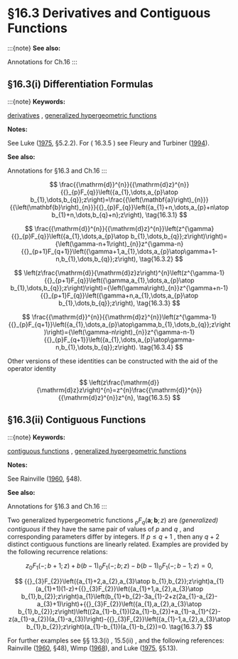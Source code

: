 # §16.3 Derivatives and Contiguous Functions

:::{note}
**See also:**

Annotations for Ch.16
:::


## §16.3(i) Differentiation Formulas

:::{note}
**Keywords:**

[derivatives](http://dlmf.nist.gov/search/search?q=derivatives) , [generalized hypergeometric functions](http://dlmf.nist.gov/search/search?q=generalized%20hypergeometric%20functions)

**Notes:**

See Luke ([1975](./bib/L.html#bib1501 "Mathematical Functions and their Approximations"), §5.2.2). For ( 16.3.5 ) see Fleury and Turbiner ([1994](./bib/F.html#bib811 "Polynomial relations in the Heisenberg algebra")).

**See also:**

Annotations for §16.3 and Ch.16
:::


<a id="E1"></a>
$$
\frac{{\mathrm{d}}^{n}}{{\mathrm{d}z}^{n}}{{}_{p}F_{q}}\left({a_{1},\dots,a_{p}\atop b_{1},\dots,b_{q}};z\right)=\frac{{\left(\mathbf{a}\right)_{n}}}{{\left(\mathbf{b}\right)_{n}}}{{}_{p}F_{q}}\left({a_{1}+n,\dots,a_{p}+n\atop b_{1}+n,\dots,b_{q}+n};z\right), \tag{16.3.1}
$$


<a id="E2"></a>
$$
\frac{{\mathrm{d}}^{n}}{{\mathrm{d}z}^{n}}\left(z^{\gamma}{{}_{p}F_{q}}\left({a_{1},\dots,a_{p}\atop b_{1},\dots,b_{q}};z\right)\right)={\left(\gamma-n+1\right)_{n}}z^{\gamma-n}{{}_{p+1}F_{q+1}}\left({\gamma+1,a_{1},\dots,a_{p}\atop\gamma+1-n,b_{1},\dots,b_{q}};z\right), \tag{16.3.2}
$$


<a id="E3"></a>
$$
\left(z\frac{\mathrm{d}}{\mathrm{d}z}z\right)^{n}\left(z^{\gamma-1}{{}_{p+1}F_{q}}\left({\gamma,a_{1},\dots,a_{p}\atop b_{1},\dots,b_{q}};z\right)\right)={\left(\gamma\right)_{n}}z^{\gamma+n-1}{{}_{p+1}F_{q}}\left({\gamma+n,a_{1},\dots,a_{p}\atop b_{1},\dots,b_{q}};z\right), \tag{16.3.3}
$$


<a id="E4"></a>
$$
\frac{{\mathrm{d}}^{n}}{{\mathrm{d}z}^{n}}\left(z^{\gamma-1}{{}_{p}F_{q+1}}\left({a_{1},\dots,a_{p}\atop\gamma,b_{1},\dots,b_{q}};z\right)\right)={\left(\gamma-n\right)_{n}}z^{\gamma-n-1}{{}_{p}F_{q+1}}\left({a_{1},\dots,a_{p}\atop\gamma-n,b_{1},\dots,b_{q}};z\right). \tag{16.3.4}
$$

Other versions of these identities can be constructed with the aid of the operator identity


<a id="E5"></a>
$$
\left(z\frac{\mathrm{d}}{\mathrm{d}z}z\right)^{n}=z^{n}\frac{{\mathrm{d}}^{n}}{{\mathrm{d}z}^{n}}z^{n}, \tag{16.3.5}
$$


## §16.3(ii) Contiguous Functions

:::{note}
**Keywords:**

[contiguous functions](http://dlmf.nist.gov/search/search?q=contiguous%20functions) , [generalized hypergeometric functions](http://dlmf.nist.gov/search/search?q=generalized%20hypergeometric%20functions)

**Notes:**

See Rainville ([1960](./bib/R.html#bib1921 "Special Functions"), §48).

**See also:**

Annotations for §16.3 and Ch.16
:::

Two generalized hypergeometric functions ${{}_{p}F_{q}}\left(\mathbf{a};\mathbf{b};z\right)$ are *(generalized) contiguous* if they have the same pair of values of $p$ and $q$ , and corresponding parameters differ by integers. If $p\leq q+1$ , then any $q+2$ distinct contiguous functions are linearly related. Examples are provided by the following recurrence relations:


<a id="E6"></a>
$$
z{{}_{0}F_{1}}\left(-;b+1;z\right)+b(b-1){{}_{0}F_{1}}\left(-;b;z\right)-b(b-1){{}_{0}F_{1}}\left(-;b-1;z\right)=0, \tag{16.3.6}
$$


<a id="E7"></a>
$$
{{}_{3}F_{2}}\left({a_{1}+2,a_{2},a_{3}\atop b_{1},b_{2}};z\right)a_{1}(a_{1}+1)(1-z)+{{}_{3}F_{2}}\left({a_{1}+1,a_{2},a_{3}\atop b_{1},b_{2}};z\right)a_{1}\left(b_{1}+b_{2}-3a_{1}-2+z(2a_{1}-a_{2}-a_{3}+1)\right)+{{}_{3}F_{2}}\left({a_{1},a_{2},a_{3}\atop b_{1},b_{2}};z\right)\left((2a_{1}-b_{1})(2a_{1}-b_{2})+a_{1}-a_{1}^{2}-z(a_{1}-a_{2})(a_{1}-a_{3})\right)-{{}_{3}F_{2}}\left({a_{1}-1,a_{2},a_{3}\atop b_{1},b_{2}};z\right)(a_{1}-b_{1})(a_{1}-b_{2})=0. \tag{16.3.7}
$$

For further examples see §§ 13.3(i) , 15.5(ii) , and the following references: Rainville ([1960](./bib/R.html#bib1921 "Special Functions"), §48), Wimp ([1968](./bib/W.html#bib2419 "Recursion formulae for hypergeometric functions")), and Luke ([1975](./bib/L.html#bib1501 "Mathematical Functions and their Approximations"), §5.13).
